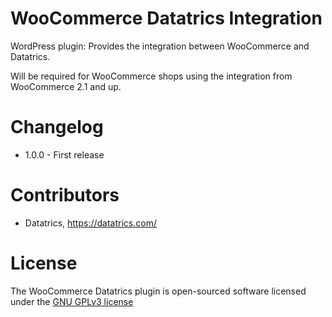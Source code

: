 # WooCommerce Datatrics Integration

WordPress plugin: Provides the integration between WooCommerce and Datatrics.

Will be required for WooCommerce shops using the integration from WooCommerce 2.1 and up.

# Changelog

* 1.0.0 - First release

# Contributors

* Datatrics, <https://datatrics.com/>

# License

The WooCommerce Datatrics plugin is open-sourced software licensed under the [GNU GPLv3 license](http://www.gnu.org/licenses/gpl-3.0.txt)
